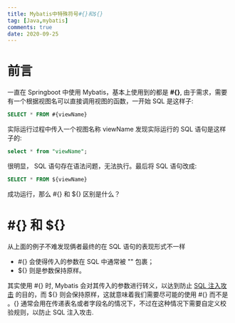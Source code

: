 ```yaml
---
title: Mybatis中特殊符号#{}和${}
tag: [Java,mybatis]
comments: true
date: 2020-09-25
---
```




# 前言

一直在 Springboot 中使用 Mybatis，基本上使用到的都是 **#{}**, 由于需求，需要有一个根据视图名可以直接调用视图的函数，一开始 SQL 是这样子:

```sql
SELECT * FROM #{viewName}
```
实际运行过程中传入一个视图名称 viewName 发现实际运行的 SQL 语句是这样子的:
```sql
select * from "viewName";
```
 很明显， SQL 语句存在语法问题，无法执行。最后将 SQL 语句改成:
```sql
SELECT * FROM ${viewName}
```
成功运行，那么 #{} 和 ${} 区别是什么？

# #{} 和 ${}

从上面的例子不难发现俩者最终的在 SQL 语句的表现形式不一样

- \#{} 会使得传入的参数在 SQL 中通常被 "" 包裹；
- ${} 则是参数保持原样。


其实使用 #{} 时, Mybatis 会对其传入的参数进行转义，以达到防止 [SQL 注入攻击](https://baike.baidu.com/item/SQL注入攻击) 的目的，而 ${} 则会保持原样，这就意味着我们需要尽可能的使用 #{} 而不是 ${}。${} 通常会用在传递表名或者字段名的情况下，不过在这种情况下需要自定义校验规则，以防止 SQL 注入攻击.

